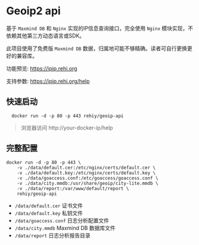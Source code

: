 # Geoip2 api

基于 `Maxmind DB` 和 `Nginx` 实现的IP信息查询接口，完全使用 `Nginx` 模块实现，不依赖其他第三方动态语言或SDK。

此项目使用了免费版 `Maxmind DB` 数据，归属地可能不够精确。读者可自行更换更好的兼容库。

功能预览: https://ipip.rehi.org

支持参数: https://ipip.rehi.org/help

## 快速启动

```shell
  docker run -d -p 80 -p 443 rehiy/geoip-api
```

> 浏览器访问 http://your-docker-ip/help

## 完整配置

```shell
docker run -d -p 80 -p 443 \
    -v ./data/default.cer:/etc/nginx/certs/default.cer \
    -v ./data/default.key:/etc/nginx/certs/default.key \
    -v ./data/goaccess.conf:/etc/goaccess/goaccess.conf \
    -v ./data/city.mmdb:/usr/share/geoip/city-lite.mmdb \
    -v ./data/report:/var/www/default/report \
    rehiy/geoip-api
```

- `/data/default.cer` 证书文件
- `/data/default.key` 私钥文件
- `/data/goaccess.conf` 日志分析配置文件
- `/data/city.mmdb` Maxmind DB 数据库文件
- `/data/report` 日志分析报告目录
